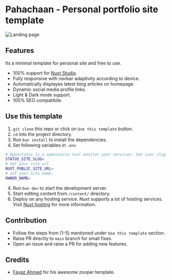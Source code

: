 # Pahachaan - Personal portfolio site template

![Landing page](https://aksharahegde.xyz/screenshot.png)

## Features
Its a minimal template for personal site and free to use.

- 100% support for [Nuxt Studio](https://nuxt.studio/).
- Fully responsive with navbar adaptivity according to device.
- Automatically displayes latest blog articles on homepage.
- Dynamic social media profile links.
- Light & Dark mode support.
- 100% SEO compatibile.


## Use this template
1. `git clone` this repo or click on `Use this template` button.
2. `cd` into the project directory.
3. Run `bun install` to install the dependencies.
4. Set following variables in `.env`
```bash
# Openstatus is a opensource tool monitor your services. Set user slug.
STATUS_SITE_SLUG=
# Set your site url.
NUXT_PUBLIC_SITE_URL=
# Set your site name.
OWNER_NAME=
```

4. Run `bun dev` to start the development server.
5. Start editing content from `/content/` directory.
6. Deploy on any hosting service.
Nuxt supports a lot of hosting services. Visit [Nuxt hosting](https://nuxt.com/docs/getting-started/deployment) for more information.


## Contribution
- Follow the steps from (1-5) mentioned under `Use this template` section.
- Raise PR directly to `main` branch for small fixes.
- Open an issue and raise a PR for adding new features.

## Credits
- [Fayaz Ahmed](https://github.com/fayazara) for his awesome zooper template.
